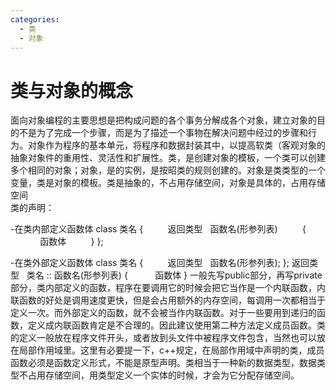 ```yaml
---
categories:
  - 类
  - 对象
---
```

# 类与对象的概念  
面向对象编程的主要思想是把构成问题的各个事务分解成各个对象，建立对象的目的不是为了完成一个步骤，而是为了描述一个事物在解决问题中经过的步骤和行为。对象作为程序的基本单元，将程序和数据封装其中，以提高软类（客观对象的抽象对象件的重用性、灵活性和扩展性。类，是创建对象的模板，一个类可以创建多个相同的对象；对象，是的实例，是按昭类的规则创建的。对象是类类型的一个变量，类是对象的模板。类是抽象的，不占用存储空间，对象是具体的，占用存储空间  <br>
类的声明：  

-在类内部定义函数体
class 类名
{
         返回类型   函数名(形参列表)
         {
                  函数体
         }
};

-在类外部定义函数体
class 类名
{
         返回类型   函数名(形参列表);
};
返回类型   类名 :: 函数名(形参列表)
{ 
         函数体
}
一般先写public部分，再写private部分，类内部定义的函数，程序在要调用它的时候会把它当作是一个内联函数，内联函数的好处是调用速度更快，但是会占用额外的内存空间，每调用一次都相当于定义一次。而外部定义的函数，就不会被当作内联函数。对于一些要用到递归的函数，定义成内联函数肯定是不合理的。因此建议使用第二种方法定义成员函数。类的定义一般放在程序文件开头，或者放到头文件中被程序文件包含，当然也可以放在局部作用域里。这里有必要提一下，c++规定，在局部作用域中声明的类，成员函数必须是函数定义形式，不能是原型声明。类相当于一种新的数据类型，数据类型不占用存储空间，用类型定义一个实体的时候，才会为它分配存储空间。

